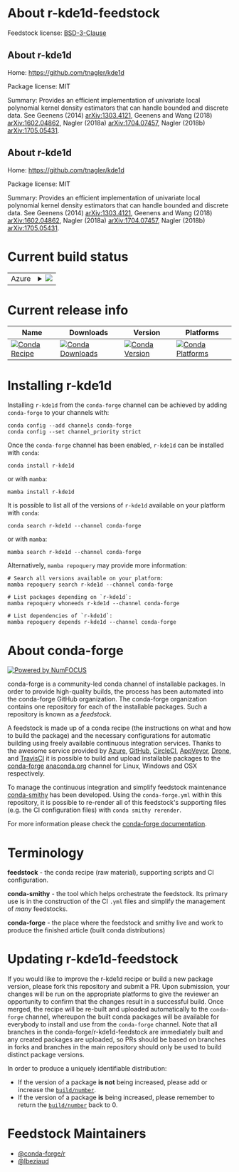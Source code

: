 About r-kde1d-feedstock
=======================

Feedstock license: [BSD-3-Clause](https://github.com/conda-forge/r-kde1d-feedstock/blob/main/LICENSE.txt)


About r-kde1d
-------------

Home: https://github.com/tnagler/kde1d

Package license: MIT

Summary: Provides an efficient implementation of univariate local polynomial kernel density estimators that can handle bounded and discrete data. See Geenens (2014) <arXiv:1303.4121>, Geenens and Wang (2018) <arXiv:1602.04862>, Nagler (2018a) <arXiv:1704.07457>, Nagler (2018b) <arXiv:1705.05431>.

About r-kde1d
-------------

Home: https://github.com/tnagler/kde1d

Package license: MIT

Summary: Provides an efficient implementation of univariate local polynomial kernel density estimators that can handle bounded and discrete data. See Geenens (2014) <arXiv:1303.4121>, Geenens and Wang (2018) <arXiv:1602.04862>, Nagler (2018a) <arXiv:1704.07457>, Nagler (2018b) <arXiv:1705.05431>.

Current build status
====================


<table>
    
  <tr>
    <td>Azure</td>
    <td>
      <details>
        <summary>
          <a href="https://dev.azure.com/conda-forge/feedstock-builds/_build/latest?definitionId=16143&branchName=main">
            <img src="https://dev.azure.com/conda-forge/feedstock-builds/_apis/build/status/r-kde1d-feedstock?branchName=main">
          </a>
        </summary>
        <table>
          <thead><tr><th>Variant</th><th>Status</th></tr></thead>
          <tbody><tr>
              <td>linux_64_r_base4.3</td>
              <td>
                <a href="https://dev.azure.com/conda-forge/feedstock-builds/_build/latest?definitionId=16143&branchName=main">
                  <img src="https://dev.azure.com/conda-forge/feedstock-builds/_apis/build/status/r-kde1d-feedstock?branchName=main&jobName=linux&configuration=linux%20linux_64_r_base4.3" alt="variant">
                </a>
              </td>
            </tr><tr>
              <td>linux_64_r_base4.4</td>
              <td>
                <a href="https://dev.azure.com/conda-forge/feedstock-builds/_build/latest?definitionId=16143&branchName=main">
                  <img src="https://dev.azure.com/conda-forge/feedstock-builds/_apis/build/status/r-kde1d-feedstock?branchName=main&jobName=linux&configuration=linux%20linux_64_r_base4.4" alt="variant">
                </a>
              </td>
            </tr><tr>
              <td>osx_64_r_base4.3</td>
              <td>
                <a href="https://dev.azure.com/conda-forge/feedstock-builds/_build/latest?definitionId=16143&branchName=main">
                  <img src="https://dev.azure.com/conda-forge/feedstock-builds/_apis/build/status/r-kde1d-feedstock?branchName=main&jobName=osx&configuration=osx%20osx_64_r_base4.3" alt="variant">
                </a>
              </td>
            </tr><tr>
              <td>osx_64_r_base4.4</td>
              <td>
                <a href="https://dev.azure.com/conda-forge/feedstock-builds/_build/latest?definitionId=16143&branchName=main">
                  <img src="https://dev.azure.com/conda-forge/feedstock-builds/_apis/build/status/r-kde1d-feedstock?branchName=main&jobName=osx&configuration=osx%20osx_64_r_base4.4" alt="variant">
                </a>
              </td>
            </tr><tr>
              <td>win_64_r_base4.3</td>
              <td>
                <a href="https://dev.azure.com/conda-forge/feedstock-builds/_build/latest?definitionId=16143&branchName=main">
                  <img src="https://dev.azure.com/conda-forge/feedstock-builds/_apis/build/status/r-kde1d-feedstock?branchName=main&jobName=win&configuration=win%20win_64_r_base4.3" alt="variant">
                </a>
              </td>
            </tr><tr>
              <td>win_64_r_base4.4</td>
              <td>
                <a href="https://dev.azure.com/conda-forge/feedstock-builds/_build/latest?definitionId=16143&branchName=main">
                  <img src="https://dev.azure.com/conda-forge/feedstock-builds/_apis/build/status/r-kde1d-feedstock?branchName=main&jobName=win&configuration=win%20win_64_r_base4.4" alt="variant">
                </a>
              </td>
            </tr>
          </tbody>
        </table>
      </details>
    </td>
  </tr>
</table>

Current release info
====================

| Name | Downloads | Version | Platforms |
| --- | --- | --- | --- |
| [![Conda Recipe](https://img.shields.io/badge/recipe-r--kde1d-green.svg)](https://anaconda.org/conda-forge/r-kde1d) | [![Conda Downloads](https://img.shields.io/conda/dn/conda-forge/r-kde1d.svg)](https://anaconda.org/conda-forge/r-kde1d) | [![Conda Version](https://img.shields.io/conda/vn/conda-forge/r-kde1d.svg)](https://anaconda.org/conda-forge/r-kde1d) | [![Conda Platforms](https://img.shields.io/conda/pn/conda-forge/r-kde1d.svg)](https://anaconda.org/conda-forge/r-kde1d) |

Installing r-kde1d
==================

Installing `r-kde1d` from the `conda-forge` channel can be achieved by adding `conda-forge` to your channels with:

```
conda config --add channels conda-forge
conda config --set channel_priority strict
```

Once the `conda-forge` channel has been enabled, `r-kde1d` can be installed with `conda`:

```
conda install r-kde1d
```

or with `mamba`:

```
mamba install r-kde1d
```

It is possible to list all of the versions of `r-kde1d` available on your platform with `conda`:

```
conda search r-kde1d --channel conda-forge
```

or with `mamba`:

```
mamba search r-kde1d --channel conda-forge
```

Alternatively, `mamba repoquery` may provide more information:

```
# Search all versions available on your platform:
mamba repoquery search r-kde1d --channel conda-forge

# List packages depending on `r-kde1d`:
mamba repoquery whoneeds r-kde1d --channel conda-forge

# List dependencies of `r-kde1d`:
mamba repoquery depends r-kde1d --channel conda-forge
```


About conda-forge
=================

[![Powered by
NumFOCUS](https://img.shields.io/badge/powered%20by-NumFOCUS-orange.svg?style=flat&colorA=E1523D&colorB=007D8A)](https://numfocus.org)

conda-forge is a community-led conda channel of installable packages.
In order to provide high-quality builds, the process has been automated into the
conda-forge GitHub organization. The conda-forge organization contains one repository
for each of the installable packages. Such a repository is known as a *feedstock*.

A feedstock is made up of a conda recipe (the instructions on what and how to build
the package) and the necessary configurations for automatic building using freely
available continuous integration services. Thanks to the awesome service provided by
[Azure](https://azure.microsoft.com/en-us/services/devops/), [GitHub](https://github.com/),
[CircleCI](https://circleci.com/), [AppVeyor](https://www.appveyor.com/),
[Drone](https://cloud.drone.io/welcome), and [TravisCI](https://travis-ci.com/)
it is possible to build and upload installable packages to the
[conda-forge](https://anaconda.org/conda-forge) [anaconda.org](https://anaconda.org/)
channel for Linux, Windows and OSX respectively.

To manage the continuous integration and simplify feedstock maintenance
[conda-smithy](https://github.com/conda-forge/conda-smithy) has been developed.
Using the ``conda-forge.yml`` within this repository, it is possible to re-render all of
this feedstock's supporting files (e.g. the CI configuration files) with ``conda smithy rerender``.

For more information please check the [conda-forge documentation](https://conda-forge.org/docs/).

Terminology
===========

**feedstock** - the conda recipe (raw material), supporting scripts and CI configuration.

**conda-smithy** - the tool which helps orchestrate the feedstock.
                   Its primary use is in the construction of the CI ``.yml`` files
                   and simplify the management of *many* feedstocks.

**conda-forge** - the place where the feedstock and smithy live and work to
                  produce the finished article (built conda distributions)


Updating r-kde1d-feedstock
==========================

If you would like to improve the r-kde1d recipe or build a new
package version, please fork this repository and submit a PR. Upon submission,
your changes will be run on the appropriate platforms to give the reviewer an
opportunity to confirm that the changes result in a successful build. Once
merged, the recipe will be re-built and uploaded automatically to the
`conda-forge` channel, whereupon the built conda packages will be available for
everybody to install and use from the `conda-forge` channel.
Note that all branches in the conda-forge/r-kde1d-feedstock are
immediately built and any created packages are uploaded, so PRs should be based
on branches in forks and branches in the main repository should only be used to
build distinct package versions.

In order to produce a uniquely identifiable distribution:
 * If the version of a package **is not** being increased, please add or increase
   the [``build/number``](https://docs.conda.io/projects/conda-build/en/latest/resources/define-metadata.html#build-number-and-string).
 * If the version of a package **is** being increased, please remember to return
   the [``build/number``](https://docs.conda.io/projects/conda-build/en/latest/resources/define-metadata.html#build-number-and-string)
   back to 0.

Feedstock Maintainers
=====================

* [@conda-forge/r](https://github.com/conda-forge/r/)
* [@lbeziaud](https://github.com/lbeziaud/)

